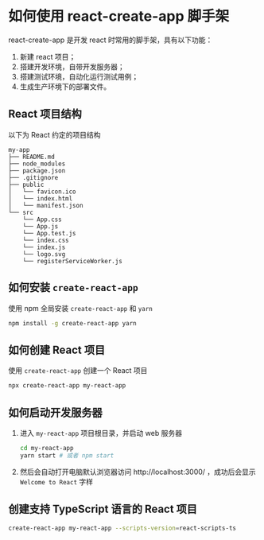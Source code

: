 # 如何使用 react-create-app 脚手架

react-create-app 是开发 react 时常用的脚手架，具有以下功能：
1. 新建 react 项目；
2. 搭建开发环境，自带开发服务器；
3. 搭建测试环境，自动化运行测试用例；
4. 生成生产环境下的部署文件。

## React 项目结构

以下为 React 约定的项目结构

```
my-app
├── README.md
├── node_modules
├── package.json
├── .gitignore
├── public
│   └── favicon.ico
│   └── index.html
│   └── manifest.json
└── src
    └── App.css
    └── App.js
    └── App.test.js
    └── index.css
    └── index.js
    └── logo.svg
    └── registerServiceWorker.js
```

## 如何安装 `create-react-app`

使用 npm 全局安装 `create-react-app` 和 `yarn`
```sh
npm install -g create-react-app yarn
```

## 如何创建 React 项目

使用 `create-react-app` 创建一个 React 项目
```sh
npx create-react-app my-react-app
```

## 如何启动开发服务器
1. 进入 `my-react-app` 项目根目录，并启动 web 服务器
    ```sh
    cd my-react-app
    yarn start # 或者 npm start
    ```
1. 然后会自动打开电脑默认浏览器访问 http://localhost:3000/ ，成功后会显示 `Welcome to React` 字样

## 创建支持 TypeScript 语言的 React 项目

```sh
create-react-app my-react-app --scripts-version=react-scripts-ts
```